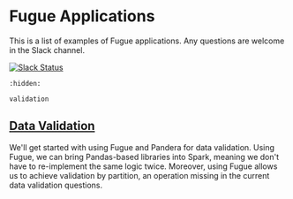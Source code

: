 # Fugue Applications

This is a list of examples of Fugue applications. Any questions are welcome in the Slack channel.

[![Slack Status](https://img.shields.io/badge/slack-join_chat-white.svg?logo=slack&style=social)](https://join.slack.com/t/fugue-project/shared_invite/zt-jl0pcahu-KdlSOgi~fP50TZWmNxdWYQ)


```{toctree}
:hidden:

validation
```


## [Data Validation](validation.ipynb)
We'll get started with using Fugue and Pandera for data validation. Using Fugue, we can bring Pandas-based libraries into Spark, meaning we don't have to re-implement the same logic twice. Moreover, using Fugue allows us to achieve validation by partition, an operation missing in the current data validation questions.
